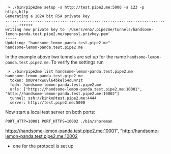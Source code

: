 
     > ./bin/pipe2me setup -s http://test.pipe2.me:5000 -a 123 -p https,http
    Generating a 1024 bit RSA private key
    ...........................................................................................++++++
    ......++++++
    writing new private key to '/Users/eno/.pipe2me/tunnels/handsome-lemon-panda.test.pipe2.me/openssl.privkey.pem'
    -----
    Updating: "handsome-lemon-panda.test.pipe2.me"
    handsome-lemon-panda.test.pipe2.me

In the example above two tunnels are set up for the name `handsome-lemon-panda.test.pipe2.me`.
To verify the settings run

     > ./bin/pipe2me list handsome-lemon-panda.test.pipe2.me
    handsome-lemon-panda.test.pipe2.me
      token: bm0r4rxwuvl64bkel54ou4r1t
      fqdn: handsome-lemon-panda.test.pipe2.me
      urls: ["https://handsome-lemon-panda.test.pipe2.me:10001", "http://handsome-lemon-panda.test.pipe2.me:10002"]
      tunnel: ssh://kinko@test.pipe2.me:4444
      server: http://test.pipe2.me:5000

Now start a local test server on both ports:

    PORT_HTTP=10001 PORT_HTTPS=10002 ./bin/shoreman

https://handsome-lemon-panda.test.pipe2.me:10001", "http://handsome-lemon-panda.test.pipe2.me:10002

- one for the protocol is set up


